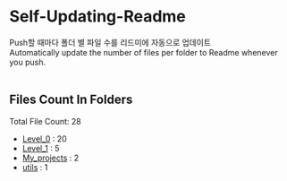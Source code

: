 # Self-Updating-Readme
Push할 때마다 폴더 별 파일 수를 리드미에 자동으로 업데이트<br>
Automatically update the number of files per folder to Readme whenever you push.<br><br>
## Files Count In Folders
Total File Count: 28
- <a href=https://github.com/YH-LEE21/Python_Programmers/tree/main/Level_0>Level_0</a> : 20
- <a href=https://github.com/YH-LEE21/Python_Programmers/tree/main/Level_1>Level_1</a> : 5
- <a href=https://github.com/YH-LEE21/Python_Programmers/tree/main/My_projects>My_projects</a> : 2
- <a href=https://github.com/YH-LEE21/Python_Programmers/tree/main/utils>utils</a> : 1

